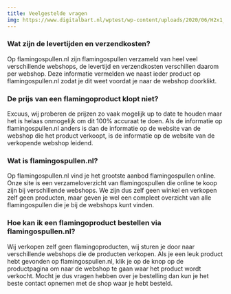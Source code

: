 ```yaml
---
title: Veelgestelde vragen
img: https://www.digitalbart.nl/wptest/wp-content/uploads/2020/06/H2x1_Amiibo_main.jpg
---
```


<toc :toc="tocy"></toc>

### Wat zijn de levertijden en verzendkosten?

Op flamingospullen.nl zijn flamingospullen verzameld van heel veel verschillende webshops, de levertijd en verzendkosten verschillen daarom per webshop. Deze informatie vermelden we naast ieder product op flamingospullen.nl zodat je dit weet voordat je naar de webshop doorklikt.

### De prijs van een flamingoproduct klopt niet?

Excuus, wij proberen de prijzen zo vaak mogelijk up to date te houden maar het is helaas onmogelijk om dit 100% accuraat te doen. Als de informatie op flamingospullen.nl anders is dan de informatie op de website van de webshop die het product verkoopt, is de informatie op de website van de verkopende webshop leidend.

### Wat is flamingospullen.nl?

Op flamingospullen.nl vind je het grootste aanbod flamingospullen online. Onze site is een verzameloverzicht van flamingospullen die online te koop zijn bij verschillende webshops. We zijn dus zelf geen winkel en verkopen zelf geen producten, maar geven je wel een compleet overzicht van alle flamingospullen die je bij de webshops kunt vinden.

### Hoe kan ik een flamingoproduct bestellen via flamingospullen.nl?

Wij verkopen zelf geen flamingoproducten, wij sturen je door naar verschillende webshops die de producten verkopen. Als je een leuk product hebt gevonden op flamingospullen.nl, klik je op de knop op de productpagina om naar de webshop te gaan waar het product wordt verkocht. Mocht je dus vragen hebben over je bestelling dan kun je het beste contact opnemen met de shop waar je hebt besteld.
